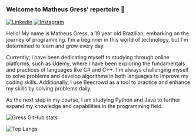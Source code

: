 ### Welcome to Matheus Gress' repertoire 👾
[![Linkedin](https://img.shields.io/badge/LinkedIn-0077B5?style=for-the-badge&logo=linkedin&logoColor=white)](https://www.linkedin.com/in/matheus-augusto-6a99481b5/) [![Instagram](https://img.shields.io/badge/Instagram-E4405F?style=for-the-badge&logo=instagram&logoColor=white)](https://www.instagram.com/_matheus_gress_/?next=%2F)



Hello! My name is Matheus Gress, a 19 year old Brazilian, embarking on the journey of programming. I'm a beginner in this world of technology, but I'm determined to learn and grow every day.

Currently, I have been dedicating myself to studying through online platforms, such as Udemy, where I have been exploring the fundamentals and practices of languages like C# and C++. I'm always challenging myself to solve problems and develop algorithms in both languages to improve my coding skills. Additionally, I use Beecrowd as a tool to practice and enhance my skills by solving problems daily.

As the next step in my course, I am studying Python and Java to further expand my knowledge and capabilities in the programming field.

![Gress GitHub stats](https://github-readme-stats.vercel.app/api?username=MatheusGress&show_icons=true&theme=tokyonight)

![Top Langs](https://github-readme-stats.vercel.app/api/top-langs/?username=MatheusGress&hide_progress=true)

